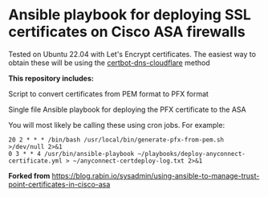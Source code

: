 # Ansible playbook for deploying SSL certificates on Cisco ASA firewalls

Tested on Ubuntu 22.04 with Let's Encrypt certificates. The easiest way to obtain these will be using the [certbot-dns-cloudflare](https://certbot-dns-cloudflare.readthedocs.io/en/stable/) method

**This repository includes:**

Script to convert certificates from PEM format to PFX format

Single file Ansible playbook for deploying the PFX certificate to the ASA

You will most likely be calling these using cron jobs. For example:

```
20 2 * * * /bin/bash /usr/local/bin/generate-pfx-from-pem.sh >/dev/null 2>&1
0 3 * * 4 /usr/bin/ansible-playbook ~/playbooks/deploy-anyconnect-certificate.yml > ~/anyconnect-certdeploy-log.txt 2>&1
```
**Forked from**
https://blog.rabin.io/sysadmin/using-ansible-to-manage-trust-point-certificates-in-cisco-asa
